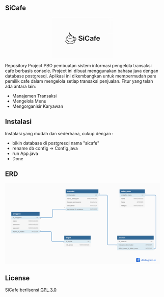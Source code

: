 ## SiCafe
<p align="center"><img src="https://raw.githubusercontent.com/dewanakl/SiCafe/main/image/sicafe.png" width="200"></p>
Repository Project PBO pembuatan sistem informasi pengelola transaksi cafe berbasis console. Project ini dibuat menggunakan bahasa java dengan database postgresql.
Aplikasi ini dikembangkan untuk mempermudah para pemilik cafe dalam mengelola setiap transaksi penjualan. Fitur yang telah ada antara lain:

- Manajemen Transaksi
- Mengelola Menu
- Mengorganisir Karyawan

## Instalasi
Instalasi yang mudah dan sederhana, cukup dengan :
- bikin database di postgresql nama "sicafe"
- rename db config -> Config.java
- run App.java
- Done

## ERD
<p align="center"><img src="https://raw.githubusercontent.com/dewanakl/SiCafe/main/image/Erdsicafe.png" width="600"></p>

## License
SiCafe berlisensi [GPL 3.0](https://opensource.org/licenses/GPL-3.0)
